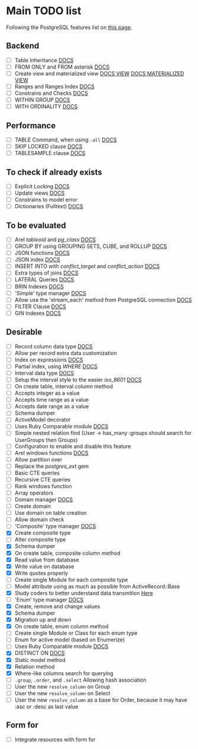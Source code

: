 # Main TODO list

Following the PostgreSQL features list on [this page](https://www.postgresql.org/about/featurematrix/).

## Backend

- [ ] Table Inheritance [DOCS](https://www.postgresql.org/docs/9.1/static/ddl-inherit.html)
 - [ ] FROM ONLY and FROM asterisk [DOCS](https://www.postgresql.org/docs/9.1/static/ddl-inherit.html)
- [ ] Create view and materialized view [DOCS VIEW](https://www.postgresql.org/docs/9.2/static/sql-createview.html) [DOCS MATERIALIZED VIEW](https://www.postgresql.org/docs/9.3/static/sql-creatematerializedview.html)
- [ ] Ranges and Ranges Index [DOCS](https://www.postgresql.org/docs/9.3/static/rangetypes.html)
- [ ] Constrains and Checks [DOCS](https://www.postgresql.org/docs/9.4/static/ddl-constraints.html)
- [ ] WITHIN GROUP [DOCS](https://www.postgresql.org/docs/9.4/static/sql-expressions.html#SYNTAX-AGGREGATES)
- [ ] WITH ORDINALITY [DOCS](http://www.postgresonline.com/journal/archives/347-LATERAL-WITH-ORDINALITY-numbering-sets.html)

## Performance

- [ ] TABLE Command, when using `.all` [DOCS](www.postgresql.org/docs/9.5/static/sql-select.html#SQL-TABLE)
- [ ] SKIP LOCKED clause [DOCS](https://www.postgresql.org/docs/9.5/static/sql-select.html#SQL-FOR-UPDATE-SHARE)
- [ ] TABLESAMPLE clause [DOCS](https://www.postgresql.org/docs/9.5/static/sql-select.html#SQL-FROM)

## To check if already exists

- [ ] Explicit Locking [DOCS](https://www.postgresql.org/docs/9.4/static/explicit-locking.html)
- [ ] Update views [DOCS](https://www.postgresql.org/docs/9.5/static/sql-createview.html#SQL-CREATEVIEW-UPDATABLE-VIEWS)
- [ ] Constrains to model error
- [ ] Dictionaries (Fulltext) [DOCS](https://www.postgresql.org/docs/9.4/static/textsearch-dictionaries.html)

## To be evaluated

- [ ] Arel *tableoid* and *pg_class* [DOCS](https://www.postgresql.org/docs/9.1/static/ddl-inherit.html)
- [ ] GROUP BY using GROUPING SETS, CUBE, and ROLLUP [DOCS](https://www.postgresql.org/docs/9.5/static/queries-table-expressions.html#QUERIES-GROUPING-SETS)
- [ ] JSON functions [DOCS](https://www.postgresql.org/docs/9.5/static/functions-json.html)
- [ ] JSON index [DOCS](https://www.postgresql.org/docs/9.4/static/datatype-json.html#JSON-INDEXING)
- [ ] INSERT INTO with *conflict_target* and *conflict_action* [DOCS](https://www.postgresql.org/docs/9.5/static/sql-insert.html)
- [ ] Extra types of joins [DOCS](https://www.postgresql.org/docs/9.4/static/queries-table-expressions.html#QUERIES-JOIN)
- [ ] LATERAL Queries [DOCS](https://www.postgresql.org/docs/9.4/static/queries-table-expressions.html#QUERIES-LATERAL)
- [ ] BRIN Indexes [DOCS](https://www.postgresql.org/docs/9.5/static/brin-intro.html)
- [ ] 'Simple' type manager [DOCS](https://www.postgresql.org/docs/9.2/static/sql-createtype.html)
- [ ] Allow use the 'stream_each' method from PostgreSQL connection [DOCS](https://deveiate.org/code/pg/PG/Result.html#method-i-stream_each)
- [ ] FILTER Clause [DOCS](https://www.postgresql.org/docs/9.4/static/sql-expressions.html#SYNTAX-AGGREGATES)
- [ ] GIN Indexes [DOCS](https://www.postgresql.org/docs/current/static/gin-intro.html)

## Desirable

- [ ] Record column data type [DOCS](https://www.postgresql.org/docs/9.6/static/datatype-pseudo.html)
 - [ ] Allow per record extra data customization
 - [ ] Index on expressions [DOCS](https://www.postgresql.org/docs/current/static/indexes-expressional.html)
 - [ ] Partial index, using *WHERE* [DOCS](https://www.postgresql.org/docs/9.6/static/sql-createindex.html)
- [ ] Interval data type [DOCS](https://www.postgresql.org/docs/9.4/static/datatype-datetime.html#DATATYPE-INTERVAL-INPUT)
 - [ ] Setup the interval style to the easier *iso_8601* [DOCS](https://www.postgresql.org/docs/9.6/static/runtime-config-client.html#RUNTIME-CONFIG-CLIENT-FORMAT)
 - [ ] On create table, interval column method
 - [ ] Accepts integer as a value
 - [ ] Accepts time range as a value
 - [ ] Accepts date range as a value
 - [ ] Schema dumper
 - [ ] ActiveModel decorator
 - [ ] Uses Ruby Comparable module [DOCS](https://ruby-doc.org/core-2.3.0/Comparable.html)
- [ ] Simple nested relation find (User -> has_many :groups should search for UserGroups then Groups)
 - [ ] Configuration to enable and disable this feature
- [ ] Arel windows functions [DOCS](https://www.postgresql.org/docs/9.3/static/functions-window.html)
 - [ ] Allow partition over
- [ ] Replace the *postgres_ext* gem
 - [ ] Basic CTE queries
 - [ ] Recursive CTE queries
 - [ ] Rank windows function
 - [ ] Array operators
- [ ] Domain manager [DOCS](https://www.postgresql.org/docs/9.2/static/extend-type-system.html#AEN27940)
 - [ ] Create domain
 - [ ] Use domain on table creation
 - [ ] Allow domain check
- [ ] 'Composite' type manager [DOCS](https://www.postgresql.org/docs/9.6/static/rowtypes.html)
 - [x] Create composite type
 - [ ] Alter composite type
 - [x] Schema dumper
 - [x] On create table, composite column method
 - [x] Read value from database
 - [x] Write value on database
 - [x] Write quotes properly
 - [ ] Create single Module for each composite type
 - [ ] Model attribute using as much as possible from ActiveRecord::Base
 - [x] Study coders to better understand data transmition [Here](active_record\connection_adapters\postgresql_adapter.rb:780)
- [ ] 'Enum' type manager [DOCS](https://www.postgresql.org/docs/9.2/static/sql-createtype.html)
 - [x] Create, remove and change values
 - [x] Schema dumper
 - [x] Migration up and down
 - [x] On create table, enum column method
 - [ ] Create single Module or Class for each enum type
 - [ ] Enum for active model (based on Enumerize)
 - [ ] Uses Ruby Comparable module [DOCS](https://ruby-doc.org/core-2.3.0/Comparable.html)
- [x] DISTINCT ON [DOCS](https://www.postgresql.org/docs/9.5/static/sql-select.html#SQL-DISTINCT)
 - [x] Static model method
 - [x] Relation method
 - [x] Where-like columns search for querying
- [ ] `.group`, `.order`, and `.select` Allowing hash association
 - [ ] User the new `resolve_column` on Group
 - [ ] User the new `resolve_column` on Select
 - [ ] User the new `resolve_column` as a base for Order, because it may have :asc or :desc as last value

## Form for

- [ ] Integrate resources with form for
